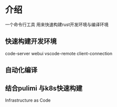# 介绍
一个命令行工具
用来快速构建rust开发环境与编译环境
## 快速构建开发环境
code-server webui
vscode-remote client-connection
## 自动化编译
## 结合pulimi 与k8s快速构建
Infrastructure as Code